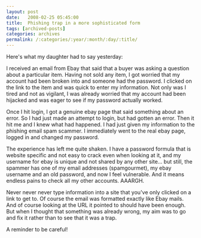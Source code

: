 ```yaml
---
layout: post
date:	2008-02-25 05:45:00
title:  Phishing trap in a more sophisticated form
tags: [archived-posts]
categories: archives
permalink: /:categories/:year/:month/:day/:title/
---
```

Here's what my daughter had to say yesterday:


 I received an email from Ebay that said that a buyer was asking a question about a particular item. Having not sold any item, I got worried that my account had been broken into and someone had the password. I clicked on the link to the item and was quick to enter my information. Not only was I tired and not as vigilant, I was already worried that my account had been hijacked and was eager to see if my password actually worked.
 
Once I hit login, I got a genuine ebay page that said something about an error. So I had just made an attempt to login, but had gotten an error. Then it hit me and I knew what had happened. I had just given my information to the phishing email spam scammer. I immediately went to the real ebay page, logged in and changed my password.
 
The experience has left me quite shaken. I have a password formula that is website specific and not easy to crack even when looking at it, and my username for ebay is unique and not shared by any other site... but still, the spammer has one of my email addresses (spamgourmet), my ebay username and an old password, and now I feel vulnerable. And it means endless pains to check all my other accounts. AAARGH.
 
Never never never type information into a site that you've only clicked on a link to get to. Of course the email was formatted exactly like Ebay mails. And of course looking at the URL it pointed to should have been enough. But when I thought that something was already wrong, my aim was to go and fix it rather than to see that it was a trap.
 
A reminder to be careful!
